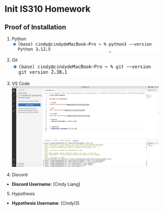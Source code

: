 # Init IS310 Homework

## Proof of Installation

1. Python
![Python Installation](images/python-installation.png)

2. Git
![Git Installation](images/git-installation.png)

3. VS Code
![VS Code Installation](images/vscode-installation.png)

4. Discord
- **Discord Username**: [Cindy Liang]


5. Hypothesis
- **Hypothesis Username**: [Cindyl3]
